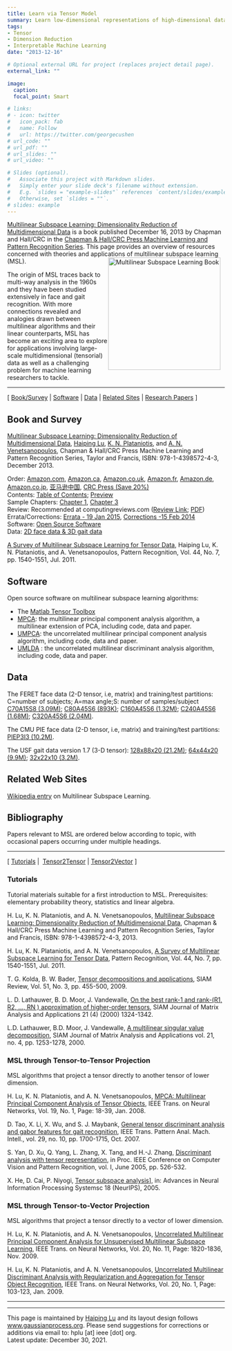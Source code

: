 ```yaml
---
title: Learn via Tensor Model
summary: Learn low-dimensional representations of high-dimensional data from their natural tensors
tags:
- Tensor
- Dimension Reduction
- Interpretable Machine Learning
date: "2013-12-16"

# Optional external URL for project (replaces project detail page).
external_link: ""

image:
  caption: 
  focal_point: Smart

# links:
# - icon: twitter
#   icon_pack: fab
#   name: Follow
#   url: https://twitter.com/georgecushen
# url_code: ""
# url_pdf: ""
# url_slides: ""
# url_video: ""

# Slides (optional).
#   Associate this project with Markdown slides.
#   Simply enter your slide deck's filename without extension.
#   E.g. `slides = "example-slides"` references `content/slides/example-slides.md`.
#   Otherwise, set `slides = ""`.
# slides: example
---
```


[Multilinear Subspace Learning: Dimensionality Reduction of Multidimensional Data](https://www.routledge.com/Multilinear-Subspace-Learning-Dimensionality-Reduction-of-Multidimensional/Lu-Plataniotis-Venetsanopoulos/p/book/9781439857243) is a book published December 16, 2013 by Chapman and Hall/CRC in the [Chapman & Hall/CRC Press Machine Learning and Pattern Recognition Series](https://www.routledge.com/Chapman--HallCRC-Machine-Learning--Pattern-Recognition/book-series/CRCMACLEAPAT). This page provides an overview of resources concerned with theories and applications of multilinear subspace learning (MSL). 
<img style="height:260px; float: right; margin-right: 10px" src="MSLbook_CRC_Cover.png" alt="Multilinear Subspace Learning Book">

The origin of MSL traces back to multi-way analysis in the 1960s and they have been studied extensively in face and gait recognition. With more connections revealed and analogies drawn between multilinear algorithms and their linear counterparts, MSL has become an exciting area to explore for applications involving large-scale multidimensional
(tensorial) data as well as a challenging problem for machine learning researchers to tackle.
***
   \[ [Book/Survey](#books) \| [Software](#code) \| [Data](#data) \| [Related Sites](#related) \| [Research Papers](#references) \]
  

<a id='books'></a>
## <a id='booksd'>Book and Survey</a>

[Multilinear Subspace Learning: Dimensionality Reduction of Multidimensional Data](http://www.crcpress.com/product/isbn/9781439857243), [Haiping Lu](http://staffwww.dcs.shef.ac.uk/people/H.Lu/), [K. N. Plataniotis](http://www.dsp.utoronto.ca/~kostas/), and [A. N. Venetsanopoulos](http://www.dsp.toronto.edu/~anv/), Chapman & Hall/CRC Press Machine Learning and Pattern Recognition Series, Taylor and Francis, ISBN: 978-1-4398572-4-3, December 2013.

Order: [Amazon.com](http://www.amazon.com/Multilinear-Subspace-Learning-Dimensionality-Multidimensional/dp/1439857245),
[Amazon.ca](http://www.amazon.ca/Multilinear-Subspace-Learning-Dimensionality-Multidimensional/dp/1439857245),
[Amazon.co.uk](http://www.amazon.co.uk/Multilinear-Subspace-Learning-Dimensionality-Multidimensional/dp/1439857245),
[Amazon.fr](http://www.amazon.fr/Multilinear-Subspace-Learning-Dimensionality-Multidimensional/dp/1439857245),
[Amazon.de](http://www.amazon.de/Multilinear-Subspace-Learning-Dimensionality-Multidimensional/dp/1439857245),
[Amazon.co.jp](http://www.amazon.co.jp/Multilinear-Subspace-Learning-Dimensionality-Multidimensional/dp/1439857245),
[亚马逊中国](http://www.amazon.cn/Multilinear-Subspace-Learning-Dimensionality-Multidimensional/dp/1439857245),
[CRC Press (Save 20%)](http://staffwww.dcs.shef.ac.uk/people/H.Lu/files/MSLbook_CRC2013.pdf)\
Contents: [Table of Contents](http://staffwww.dcs.shef.ac.uk/people/H.Lu/MSL/MSLbook-TOC.pdf);
[Preview](http://books.google.com.hk/books?id=4F_vAgAAQBAJ&printsec=frontcover&dq=isbn:1439857245&hl=en&sa=X&ei=1kG7U4uqD5L38QXc3oDICw&redir_esc=y#v=onepage&q&f=false)\
Sample Chapters: [Chapter 1](http://staffwww.dcs.shef.ac.uk/people/H.Lu/MSL/MSLbook-Chapter1.pdf), [Chapter
3](http://staffwww.dcs.shef.ac.uk/people/H.Lu/MSL/MSLbook-Chapter3.pdf)\
Review: Recommended at computingreviews.com ([Review Link](http://www.computingreviews.com/review/review_review.cfm?review_id=142849);
[PDF](http://staffwww.dcs.shef.ac.uk/people/H.Lu/MSL/MSLbook-ComputingReview.pdf))\
Errata/Corrections: [Errata - 19 Jan 2015](http://staffwww.dcs.shef.ac.uk/people/H.Lu/MSL/MSLBookErrata.pdf), [Corrections -15 Feb
2014](http://staffwww.dcs.shef.ac.uk/people/H.Lu/MSL/MSLbookCorrections20140215.pdf)\
Software: [Open Source Software](#code)\
Data: [2D face data & 3D gait data](#data)

[A Survey of Multilinear Subspace Learning for Tensor
Data](http://www.dsp.utoronto.ca/~haiping/Publication/SurveyMSL_PR2011.pdf), Haiping Lu, K. N. Plataniotis, and A. Venetsanopoulos, Pattern Recognition, Vol. 44, No. 7, pp. 1540-1551, Jul. 2011.

## <a id='code'>Software</a>

Open source software on multilinear subspace learning algorithms:

- The [Matlab Tensor Toolbox](http://csmr.ca.sandia.gov/%7Etgkolda/TensorToolbox/)
- [MPCA](http://www.mathworks.com/matlabcentral/fileexchange/26168): the multilinear principal component analysis algorithm, a     multilinear extension of PCA, including code, data and paper.
- [UMPCA](http://www.mathworks.com/matlabcentral/fileexchange/35432): the uncorrelated multilinear principal component analysis algorithm, including code, data and paper.
- [UMLDA](http://www.mathworks.com/matlabcentral/fileexchange/35782) : the uncorrelated multilinear discriminant analysis algorithm, including code, data and paper.

## <a id='data'>Data</a>

The FERET face data (2-D tensor, i.e, matrix) and training/test
partitions:\
C=number of subjects; A=max angle;S: number of samples/subject\
[C70A15S8 (3.09M)](http://staffwww.dcs.shef.ac.uk/people/H.Lu/CodeData/feretc70a15s8.zip); [C80A45S6
(893K)](http://staffwww.dcs.shef.ac.uk/people/H.Lu/CodeData/feretc80a45s6.zip); [C160A45S6
(1.32M)](http://staffwww.dcs.shef.ac.uk/people/H.Lu/CodeData/feretc160a45s6.zip); [C240A45S6
(1.68M)](http://staffwww.dcs.shef.ac.uk/people/H.Lu/CodeData/feretc240a45s6.zip); [C320A45S6
(2.04M)](http://staffwww.dcs.shef.ac.uk/people/H.Lu/CodeData/feretc320a45s6.zip).

The CMU PIE face data (2-D tensor, i.e, matrix) and training/test
partitions: [PIEP3I3 (10.2M)](http://staffwww.dcs.shef.ac.uk/people/H.Lu/CodeData/piep3i3.zip).

The USF gait data version 1.7 (3-D tensor): [128x88x20
(21.2M)](http://staffwww.dcs.shef.ac.uk/people/H.Lu/CodeData/USFGait17_128x88x20.zip); [64x44x20
(9.9M)](http://staffwww.dcs.shef.ac.uk/people/H.Lu/CodeData/USFGait17_64x44x20.zip); [32x22x10
(3.2M)](http://staffwww.dcs.shef.ac.uk/people/H.Lu/CodeData/USFGait17_32x22x10.zip).

## <a id='related'>Related Web Sites</a>

[Wikipedia entry](http://en.wikipedia.org/wiki/Multilinear_subspace_learning) on Multilinear Subspace Learning. 

## <a id='references'>Bibliography</a>

Papers relevant to MSL are ordered below according to topic, with
occasional papers occurring under multiple headings.
***
   \[ [Tutorials](#tut) \|  [Tensor2Tensor](#ttp) \| [Tensor2Vector](#tvp) \]
  
### <a id='tut'>Tutorials</a>

Tutorial materials suitable for a first introduction to MSL.
Prerequisites: elementary probability theory, statistics and linear
algebra.

H. Lu, K. N. Plataniotis, and A. N. Venetsanopoulos, [Multilinear Subspace Learning: Dimensionality Reduction of Multidimensional
Data](http://www.crcpress.com/product/isbn/9781439857243), Chapman & Hall/CRC Press Machine Learning and Pattern Recognition Series, Taylor and Francis, ISBN: 978-1-4398572-4-3, 2013.

H. Lu, K. N. Plataniotis, and A. N. Venetsanopoulos, [A Survey of Multilinear Subspace Learning for Tensor Data](http://www.dsp.utoronto.ca/%7Ehaiping/Publication/SurveyMSL_PR2011.pdf),
Pattern Recognition, Vol. 44, No. 7, pp. 1540-1551, Jul.
2011.

T. G. Kolda, B. W. Bader, [Tensor decompositions and applications](http://portal.acm.org/citation.cfm?id=1655230), SIAM Review, Vol. 51, No. 3, pp. 455-500, 2009.

L. D. Lathauwer, B. D. Moor, J. Vandewalle, [On the best rank-1 and rank-(R1, R2, \..., RN ) approximation of higher-order tensors](http://portal.acm.org/citation.cfm?id=354405),
SIAM Journal of Matrix Analysis and Applications 21 (4) (2000)
1324-1342.

L.D. Lathauwer, B.D. Moor, J. Vandewalle, [A multilinear singular value decomposition](http://portal.acm.org/citation.cfm?id=354398),
SIAM Journal of Matrix Analysis and Applications vol. 21, no. 4, pp.
1253-1278, 2000.

### <a id='ttp'>MSL through Tensor-to-Tensor Projection</a>

MSL algorithms that project a tensor directly to another tensor of
lower dimension.

H. Lu, K. N. Plataniotis, and A. N. Venetsanopoulos, [MPCA: Multilinear Principal Component Analysis of Tensor
Objects](http://www.dsp.utoronto.ca/%7Ehaiping/Publication/MPCA_TNN08_rev2010.pdf), IEEE Trans. on Neural Networks, Vol. 19, No. 1, Page: 18-39, Jan. 2008.

D. Tao, X. Li, X. Wu, and S. J. Maybank, [General tensor discriminant analysis and gabor features for gait recognition](http://dx.doi.org/10.1109/TPAMI.2007.1096), IEEE Trans. Pattern Anal. Mach. Intell., vol. 29, no. 10, pp. 1700-1715, Oct. 2007.

S. Yan, D. Xu, Q. Yang, L. Zhang, X. Tang, and H.-J. Zhang, [Discriminant analysis with tensor representation](http://portal.acm.org/citation.cfm?id=1068959), in Proc. IEEE Conference on Computer Vision and Pattern Recognition, vol. I, June 2005, pp. 526-532.

X. He, D. Cai, P. Niyogi, [Tensor subspace analysis](http://books.nips.cc/papers/files/nips18/NIPS2005_0249.pdf)], in: Advances in Neural Information Processing Systemsc 18 (NeurIPS), 2005.

### <a id='tvp'>MSL through Tensor-to-Vector Projection</a>

MSL algorithms that project a tensor directly to a vector of lower
dimension.

H. Lu, K. N. Plataniotis, and A. N. Venetsanopoulos, [Uncorrelated Multilinear Principal Component Analysis for Unsupervised Multilinear Subspace Learning](http://www.dsp.utoronto.ca/%7Ehaiping/Publication/UMPCA_TNN09.pdf), IEEE Trans. on Neural Networks, Vol. 20, No. 11, Page: 1820-1836, Nov. 2009.

H. Lu, K. N. Plataniotis, and A. N. Venetsanopoulos, [Uncorrelated Multilinear Discriminant Analysis with Regularization and
Aggregation for Tensor Object Recognition](http://www.dsp.utoronto.ca/%7Ehaiping/Publication/UMLDA_TNN08.pdf), IEEE Trans. on Neural Networks, Vol. 20, No. 1, Page: 103-123, Jan. 2009.

***
***
This page is maintained by [Haiping Lu](https://haipinglu.github.io/) and its layout design follows www.gaussianprocess.org. Please send suggestions for corrections or additions  via email to: hplu \[at\] ieee \[dot\] org.\
Latest update: December 30, 2021.
